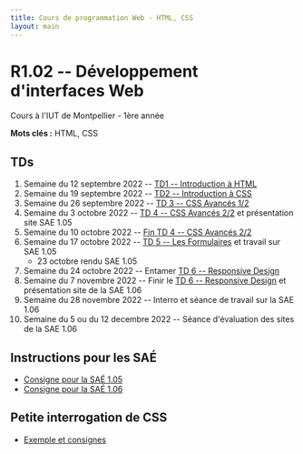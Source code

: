 ```yaml
---
title: Cours de programmation Web - HTML, CSS
layout: main
---
```


# R1.02 -- Développement d'interfaces Web
Cours à l'IUT de Montpellier - 1ère année

**Mots clés :** HTML, CSS

## TDs

1. Semaine du 12 septembre 2022 -- [TD1 -- Introduction à HTML](tutorials/tutorial1.html)
1. Semaine du 19 septembre 2022 -- [TD2 -- Introduction à CSS ](tutorials/tutorial2.html)
1. Semaine du 26 septembre 2022 -- [TD 3 -- CSS Avancés 1/2](tutorials/tutorial3.html)
1. Semaine du 3 octobre 2022 -- [TD 4 -- CSS Avancés 2/2](tutorials/tutorial4.html) et présentation site SAE 1.05 
1. Semaine du 10 octobre 2022 -- [ Fin TD 4 -- CSS Avancés 2/2](tutorials/tutorial4.html) 
1. Semaine du 17 octobre 2022 -- [TD 5 -- Les Formulaires](tutorials/tutorial5.html) et travail sur SAE 1.05
   * 23 octobre rendu SAE 1.05 
1. Semaine du 24 octobre 2022 -- Entamer [TD 6 -- Responsive Design](tutorials/tutorial6.html)
1. Semaine du 7 novembre 2022 -- Finir le [TD 6 -- Responsive Design](tutorials/tutorial6.html) et présentation site de la SAE 1.06
1. Semaine du 28 novembre 2022 -- Interro et séance de travail sur la  SAE 1.06
1. Semaine du 5 ou du 12 decembre 2022 -- Séance d'évaluation des sites de la SAE 1.06 
<!--## Compléments optionnels-->
 
<!--1. [Coder des colonnes responsive à la Bootstrap](assets/tut5-complement.html)-->

## Instructions pour les SAÉ
* [Consigne pour la SAÉ 1.05](SAE_105.html)
* [Consigne pour la SAÉ 1.06](SAE_106.html)

## Petite interrogation de CSS
* [Exemple et consignes](exempleTest.html)

<!--[Instructions du projet](projet.html)-->

<!--## Instructions pour la SAÉ 1.06-->
<!--[Consigne pour la SAÉ 1.06](SAE_106.html)-->

<!--[Instructions du projet](projet.html)-->

<!-- ## Joomla -->

<!-- Semaine du 18 janvier -- [TD sur l'installation et la prise en main de Joomla](assets/TDJoomla.pdf) -->

